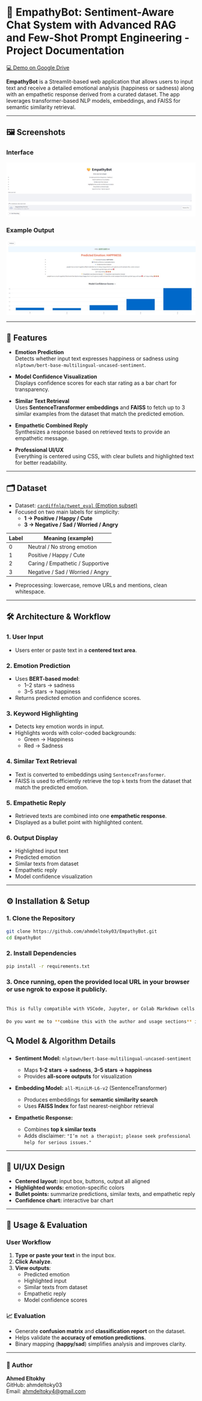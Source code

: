 # 💛 EmpathyBot: Sentiment-Aware Chat System with Advanced RAG and Few-Shot Prompt Engineering - Project Documentation


[💻 Demo on Google Drive](https://drive.google.com/drive/folders/1-sMI0HkxM1E31fvujCetamvZm8MA_Sc1?hl=ar)


**EmpathyBot** is a Streamlit-based web application that allows users to input text and receive a detailed emotional analysis (happiness or sadness) along with an empathetic response derived from a curated dataset. The app leverages transformer-based NLP models, embeddings, and FAISS for semantic similarity retrieval.

---


## 🖼️ Screenshots

### Interface  
![EmpathyBot Interface](sample/interface.jpg)

### Example Output  
![EmpathyBot Output](sample/output.jpg)

---
## 🌟 Features

- **Emotion Prediction**  
  Detects whether input text expresses happiness or sadness using `nlptown/bert-base-multilingual-uncased-sentiment`.

- **Model Confidence Visualization**  
  Displays confidence scores for each star rating as a bar chart for transparency.

- **Similar Text Retrieval**  
  Uses **SentenceTransformer embeddings** and **FAISS** to fetch up to 3 similar examples from the dataset that match the predicted emotion.

- **Empathetic Combined Reply**  
  Synthesizes a response based on retrieved texts to provide an empathetic message.

- **Professional UI/UX**  
  Everything is centered using CSS, with clear bullets and highlighted text for better readability.

---

## 🗂 Dataset

- Dataset: [`cardiffnlp/tweet_eval` (Emotion subset)](https://huggingface.co/datasets/cardiffnlp/tweet_eval)  
- Focused on two main labels for simplicity:  
  - **1 → Positive / Happy / Cute**  
  - **3 → Negative / Sad / Worried / Angry**  

| Label | Meaning (example)                |
| ----- | -------------------------------- |
| 0     | Neutral / No strong emotion      |
| 1     | Positive / Happy / Cute          |
| 2     | Caring / Empathetic / Supportive |
| 3     | Negative / Sad / Worried / Angry |

- Preprocessing: lowercase, remove URLs and mentions, clean whitespace.

---

## 🛠 Architecture & Workflow

### 1. User Input
- Users enter or paste text in a **centered text area**.

### 2. Emotion Prediction
- Uses **BERT-based model**:
  - 1–2 stars → sadness
  - 3–5 stars → happiness
- Returns predicted emotion and confidence scores.

### 3. Keyword Highlighting
- Detects key emotion words in input.
- Highlights words with color-coded backgrounds:
  - Green → Happiness  
  - Red → Sadness

### 4. Similar Text Retrieval
- Text is converted to embeddings using `SentenceTransformer`.
- FAISS is used to efficiently retrieve the top `k` texts from the dataset that match the predicted emotion.

### 5. Empathetic Reply
- Retrieved texts are combined into one **empathetic response**.
- Displayed as a bullet point with highlighted content.

### 6. Output Display
- Highlighted input text
- Predicted emotion
- Similar texts from dataset
- Empathetic reply
- Model confidence visualization

---

## ⚙ Installation & Setup

### 1. Clone the Repository
```bash
git clone https://github.com/ahmdeltoky03/EmpathyBot.git
cd EmpathyBot
  ```
### 2. Install Dependencies
```bash
pip install -r requirements.txt
```
### 3. Once running, open the provided local URL in your browser or use ngrok to expose it publicly.
```bash

This is fully compatible with VSCode, Jupyter, or Colab Markdown cells.  

Do you want me to **combine this with the author and usage sections** into one full notebook-ready Markdown cell?

```

## 🔍 Model & Algorithm Details

- **Sentiment Model:** `nlptown/bert-base-multilingual-uncased-sentiment`  
  - Maps **1–2 stars → sadness**, **3–5 stars → happiness**  
  - Provides **all-score outputs** for visualization  

- **Embedding Model:** `all-MiniLM-L6-v2` (SentenceTransformer)  
  - Produces embeddings for **semantic similarity search**  
  - Uses **FAISS Index** for fast nearest-neighbor retrieval  

- **Empathetic Response:**  
  - Combines **top k similar texts**  
  - Adds disclaimer: `"I’m not a therapist; please seek professional help for serious issues."`  

---

## 🎨 UI/UX Design

- **Centered layout:** input box, buttons, output all aligned  
- **Highlighted words:** emotion-specific colors  
- **Bullet points:** summarize predictions, similar texts, and empathetic reply  
- **Confidence chart:** interactive bar chart  

---

## 🧪 Usage & Evaluation

### User Workflow
1. **Type or paste your text** in the input box.  
2. **Click Analyze**.  
3. **View outputs**:  
   - Predicted emotion  
   - Highlighted input  
   - Similar texts from dataset  
   - Empathetic reply  
   - Model confidence scores  

### 📈 Evaluation
- Generate **confusion matrix** and **classification report** on the dataset.  
- Helps validate the **accuracy of emotion predictions**.  
- Binary mapping (**happy/sad**) simplifies analysis and improves clarity.

---

### 👤 Author
**Ahmed Eltokhy**  
GitHub: ahmdeltoky03  
Email: ahmdeltoky4@gmail.com
